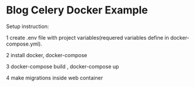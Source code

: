 # Blog Celery Docker Example
Setup instruction:

1 create .env file with project variables(requered variables define in docker-compose.yml).

2 install docker, docker-compose

3 docker-compose build , docker-compose up 

4 make migrations inside web container 
